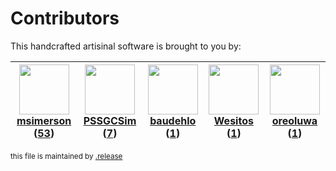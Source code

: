 # Contributors

This handcrafted artisinal software is brought to you by:

| <img height="80" src="https://avatars.githubusercontent.com/u/261635?v=4"><br><a href="https://github.com/msimerson">msimerson</a> (<a href="https://github.com/haraka/haraka-config/commits?author=msimerson">53</a>)| <img height="80" src="https://avatars.githubusercontent.com/u/42121756?v=4"><br><a href="https://github.com/PSSGCSim">PSSGCSim</a> (<a href="https://github.com/haraka/haraka-config/commits?author=PSSGCSim">7</a>)| <img height="80" src="https://avatars.githubusercontent.com/u/662371?v=4"><br><a href="https://github.com/baudehlo">baudehlo</a> (<a href="https://github.com/haraka/haraka-config/commits?author=baudehlo">1</a>)| <img height="80" src="https://avatars.githubusercontent.com/u/651048?v=4"><br><a href="https://github.com/Wesitos">Wesitos</a> (<a href="https://github.com/haraka/haraka-config/commits?author=Wesitos">1</a>)| <img height="80" src="https://avatars.githubusercontent.com/u/2270015?v=4"><br><a href="https://github.com/oreoluwa">oreoluwa</a> (<a href="https://github.com/haraka/haraka-config/commits?author=oreoluwa">1</a>)|
| :---: | :---: | :---: | :---: | :---: |

<sub>this file is maintained by [.release](https://github.com/msimerson/.release)</sub>

